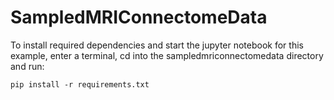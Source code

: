 # SampledMRIConnectomeData
To install required dependencies and start the jupyter notebook for this example,
enter a terminal, cd into the sampledmriconnectomedata directory and run:
```
pip install -r requirements.txt
```
